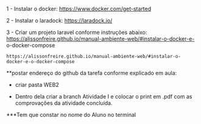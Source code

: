 

1 - Instalar o docker:
    https://www.docker.com/get-started

2 - Instalar o laradock:
    https://laradock.io/

3 - Criar um projeto laravel conforme instruções abaixo:
    https://alissonfreire.github.io/manual-ambiente-web/#instalar-o-docker-e-       o-docker-compose
    
    https://alissonfreire.github.io/manual-ambiente-web/#instalar-o-docker-e-o-docker-compose

**postar endereço do github da tarefa conforme explicado em aula:

* criar pasta WEB2

* Dentro dela criar a branch Atividade I e colocar o print em .pdf com as comprovações da atividade concluída.

***Tem que constar no nome do Aluno no terminal
